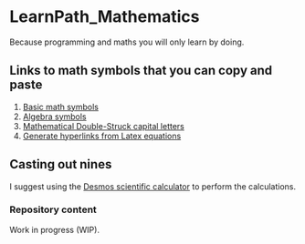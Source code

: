 # LearnPath_Mathematics

Because programming and maths you will only learn by doing.

## Links to math symbols that you can copy and paste

1. [Basic math symbols](https://www.rapidtables.com/math/symbols/Basic_Math_Symbols.html)
2. [Algebra symbols](https://www.rapidtables.com/math/symbols/Algebra_Symbols.html)
3. [Mathematical Double-Struck capital letters](https://en.wikipedia.org/wiki/Blackboard_bold)
4. [Generate hyperlinks from Latex equations](https://www.codecogs.com/latex/eqneditor.php)

## Casting out nines

I suggest using the [Desmos scientific calculator](https://www.desmos.com/scientific) to perform the calculations.

### Repository content

Work in progress (WIP).
